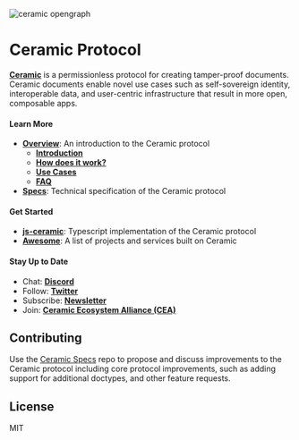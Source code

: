 ![ceramic opengraph](https://uploads-ssl.webflow.com/5e4b58d7f08158ece0209bbd/5e62a54c0e45bd7b2ef53d25_OpenGraphCeramic.png)
# Ceramic Protocol
[**Ceramic**](http://ceramic.network) is a permissionless protocol for creating tamper-proof documents. Ceramic documents enable novel use cases such as self-sovereign identity, interoperable data, and user-centric infrastructure that result in more open, composable apps.


#### Learn More
- [**Overview**](http://github.com/ceramicnetwork/overview): An introduction to the Ceramic protocol
  - [**Introduction**](https://github.com/ceramicnetwork/ceramic/blob/master/OVERVIEW.md#introduction-to-ceramic)
  - [**How does it work?**]()
  - [**Use Cases**]()
  - [**FAQ**]()
- [**Specs**](http://github.com/ceramicnetwork/specs): Technical specification of the Ceramic protocol


#### Get Started
- [**js-ceramic**](http://github.com/ceramicnetwork/js-ceramic): Typescript implementation of the Ceramic protocol
- [**Awesome**](http://github.com/ceramicnetwork/awesome): A list of projects and services built on Ceramic


#### Stay Up to Date
- Chat: [**Discord**](https://discord.gg/6VRZpGP)
- Follow: [**Twitter**](http://twitter.com/ceramicnetwork)
- Subscribe: [**Newsletter**](http://ceramic.network)
- Join: [**Ceramic Ecosystem Alliance (CEA)**](http://ceramic.network/alliance)


## Contributing
Use the [Ceramic Specs](http://github.com/ceramicnetwork/specs) repo to propose and discuss improvements to the Ceramic protocol including core protocol improvements, such as adding support for additional doctypes, and other feature requests.


## License
MIT
